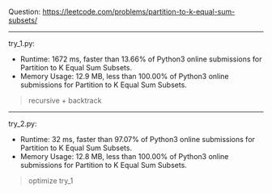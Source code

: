 Question: https://leetcode.com/problems/partition-to-k-equal-sum-subsets/

---

try_1.py:
* Runtime: 1672 ms, faster than 13.66% of Python3 online submissions for Partition to K Equal Sum Subsets.
* Memory Usage: 12.9 MB, less than 100.00% of Python3 online submissions for Partition to K Equal Sum Subsets.

> recursive + backtrack

---

try_2.py:
* Runtime: 32 ms, faster than 97.07% of Python3 online submissions for Partition to K Equal Sum Subsets.
* Memory Usage: 12.8 MB, less than 100.00% of Python3 online submissions for Partition to K Equal Sum Subsets.

> optimize try_1
